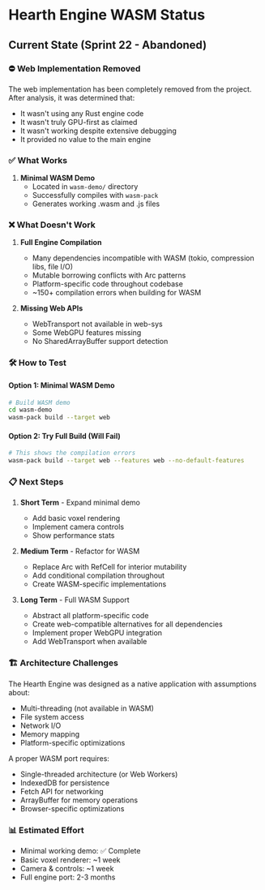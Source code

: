 # Hearth Engine WASM Status

## Current State (Sprint 22 - Abandoned)

### ⛔ Web Implementation Removed

The web implementation has been completely removed from the project. After analysis, it was determined that:
- It wasn't using any Rust engine code
- It wasn't truly GPU-first as claimed
- It wasn't working despite extensive debugging
- It provided no value to the main engine

### ✅ What Works

1. **Minimal WASM Demo**
   - Located in `wasm-demo/` directory
   - Successfully compiles with `wasm-pack`
   - Generates working .wasm and .js files

### ❌ What Doesn't Work

1. **Full Engine Compilation**
   - Many dependencies incompatible with WASM (tokio, compression libs, file I/O)
   - Mutable borrowing conflicts with Arc<T> patterns
   - Platform-specific code throughout codebase
   - ~150+ compilation errors when building for WASM

2. **Missing Web APIs**
   - WebTransport not available in web-sys
   - Some WebGPU features missing
   - No SharedArrayBuffer support detection

### 🛠️ How to Test

#### Option 1: Minimal WASM Demo
```bash
# Build WASM demo
cd wasm-demo
wasm-pack build --target web
```

#### Option 2: Try Full Build (Will Fail)
```bash
# This shows the compilation errors
wasm-pack build --target web --features web --no-default-features
```

### 📋 Next Steps

1. **Short Term** - Expand minimal demo
   - Add basic voxel rendering
   - Implement camera controls
   - Show performance stats

2. **Medium Term** - Refactor for WASM
   - Replace Arc<T> with RefCell<T> for interior mutability
   - Add conditional compilation throughout
   - Create WASM-specific implementations

3. **Long Term** - Full WASM Support
   - Abstract all platform-specific code
   - Create web-compatible alternatives for all dependencies
   - Implement proper WebGPU integration
   - Add WebTransport when available

### 🏗️ Architecture Challenges

The Hearth Engine was designed as a native application with assumptions about:
- Multi-threading (not available in WASM)
- File system access
- Network I/O
- Memory mapping
- Platform-specific optimizations

A proper WASM port requires:
- Single-threaded architecture (or Web Workers)
- IndexedDB for persistence
- Fetch API for networking
- ArrayBuffer for memory operations
- Browser-specific optimizations

### 📊 Estimated Effort

- Minimal working demo: ✅ Complete
- Basic voxel renderer: ~1 week
- Camera & controls: ~1 week  
- Full engine port: 2-3 months